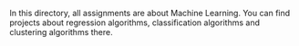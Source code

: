 
In this directory, all assignments are about Machine Learning. You can find projects about regression algorithms, classification algorithms and clustering algorithms there.
